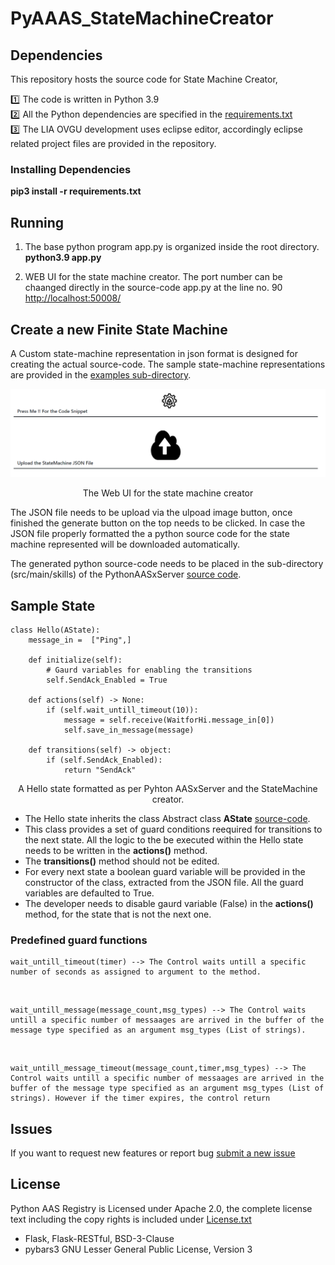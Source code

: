 # PyAAAS_StateMachineCreator
## Dependencies

This repository hosts the source code for State Machine Creator, 

:one: The  code is written in Python 3.9 <br />
:two: All the Python dependencies are specified in the [requirements.txt](https://github.com/harishpakala/PythonAASxServer/blob/master/requirements.txt) <br />
:three: The LIA OVGU development uses eclipse editor, accordingly eclipse related project files are provided in the repository.

### Installing Dependencies
<strong>pip3 install -r requirements.txt</strong> <br/>

## Running 
1) The base python program app.py is organized inside the root directory.  <br/>
<strong>python3.9 app.py</strong> <br/>

2) WEB UI for the state machine creator. The port number can be chaanged directly in the source-code app.py at the line no. 90
   <http://localhost:50008/>

## Create a new Finite State Machine
A Custom state-machine representation in json format is designed for creating the actual source-code. The sample state-machine representations are provided in the [examples sub-directory](https://github.com/harishpakala/PyAAAS_StateMachineCreator/tree/main/examples). 

![plot](./static/images/statemachinecreator_webui.png)
<p align="center">
The Web UI for the state machine creator
</p>

The JSON file needs to be upload via the ulpoad image button, once finished the generate button on the top needs to be clicked. In case the JSON file properly formatted the a python source code for the state machine represented will be downloaded automatically.

The generated python source-code needs to be placed in the sub-directory (src/main/skills) of the PythonAASxServer [source code](https://github.com/harishpakala/PythonAASxServer).

## Sample State
```
class Hello(AState):
    message_in =  ["Ping",]       
    
    def initialize(self):
        # Gaurd variables for enabling the transitions
        self.SendAck_Enabled = True 
            
    def actions(self) -> None:
        if (self.wait_untill_timeout(10)):
            message = self.receive(WaitforHi.message_in[0])
            self.save_in_message(message)
        
    def transitions(self) -> object:
        if (self.SendAck_Enabled):
            return "SendAck"
```
<p align="center">
A Hello state formatted as per Pyhton AASxServer and the StateMachine creator.
</p>

* The Hello state inherits the class Abstract class <strong>AState</strong> [source-code](https://github.com/harishpakala/PythonAASxServer/blob/c308300e3e78dbac5cacbbf6c09fc526a4d52eff/src/main/utils/sip.py#L43). 
* This class provides a set of guard conditions reequired for transitions to the next state. All the logic to the be executed within the Hello state needs to be written in the <strong>actions()</strong> method.
* The <strong>transitions()</strong> method should not be edited.
* For every next state a boolean guard variable will be provided in the constructor of the class, extracted from the JSON file. All the guard variables are defaulted to True.
* The developer needs to disable gaurd variable (False) in the <strong>actions()</strong> method, for the state that is not the next one.

### Predefined guard functions
```
wait_untill_timeout(timer) --> The Control waits untill a specific number of seconds as assigned to argument to the method.
```
<br/>

```
wait_untill_message(message_count,msg_types) --> The Control waits untill a specific number of messaages are arrived in the buffer of the message type specified as an argument msg_types (List of strings).
```
<br/>

```
wait_untill_message_timeout(message_count,timer,msg_types) --> The Control waits untill a specific number of messaages are arrived in the buffer of the message type specified as an argument msg_types (List of strings). However if the timer expires, the control return
```


## Issues
If you want to request new features or report bug [submit a new issue](https://github.com/harishpakala/PyAAAS_StateMachineCreator/issues/new)

## License

Python AAS Registry is Licensed under Apache 2.0, the complete license text including the copy rights is included under [License.txt](https://github.com/harishpakala/PythonAASxServer/blob/main/LICENSE.txt)

* Flask, Flask-RESTful, BSD-3-Clause <br />
* pybars3 GNU Lesser General Public License, Version 3 <br />
